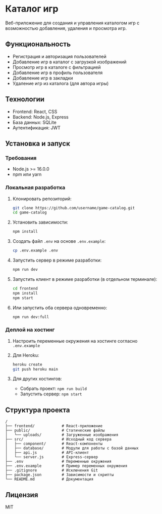 # Каталог игр

Веб-приложение для создания и управления каталогом игр с возможностью добавления, удаления и просмотра игр.

## Функциональность

- Регистрация и авторизация пользователей
- Добавление игр в каталог с загрузкой изображений
- Просмотр игр в каталоге с фильтрацией
- Добавление игр в профиль пользователя
- Добавление игр в закладки
- Удаление игр из каталога (для автора игры)

## Технологии

- Frontend: React, CSS
- Backend: Node.js, Express
- База данных: SQLite
- Аутентификация: JWT

## Установка и запуск

### Требования

- Node.js >= 16.0.0
- npm или yarn

### Локальная разработка

1. Клонировать репозиторий:
   ```bash
   git clone https://github.com/username/game-catalog.git
   cd game-catalog
   ```

2. Установить зависимости:
   ```bash
   npm install
   ```

3. Создать файл `.env` на основе `.env.example`:
   ```bash
   cp .env.example .env
   ```

4. Запустить сервер в режиме разработки:
   ```bash
   npm run dev
   ```

5. Запустить клиент в режиме разработки (в отдельном терминале):
   ```bash
   cd frontend
   npm install
   npm start
   ```

6. Или запустить оба сервера одновременно:
   ```bash
   npm run dev:full
   ```

### Деплой на хостинг

1. Настроить переменные окружения на хостинге согласно `.env.example`

2. Для Heroku:
   ```bash
   heroku create
   git push heroku main
   ```

3. Для других хостингов:
   - Собрать проект: `npm run build`
   - Запустить сервер: `npm start`

## Структура проекта

```
/
├── frontend/            # React-приложение
├── public/              # Статические файлы
│   └── uploads/         # Загруженные изображения
├── src/                 # Исходный код сервера
│   ├── component/       # React-компоненты
│   ├── database/        # Модули для работы с базой данных
│   ├── api.js           # API-клиент
│   └── server.js        # Express-сервер
├── .env                 # Переменные окружения
├── .env.example         # Пример переменных окружения
├── .gitignore           # Исключения Git
├── package.json         # Зависимости и скрипты
└── README.md            # Документация
```

## Лицензия

MIT

